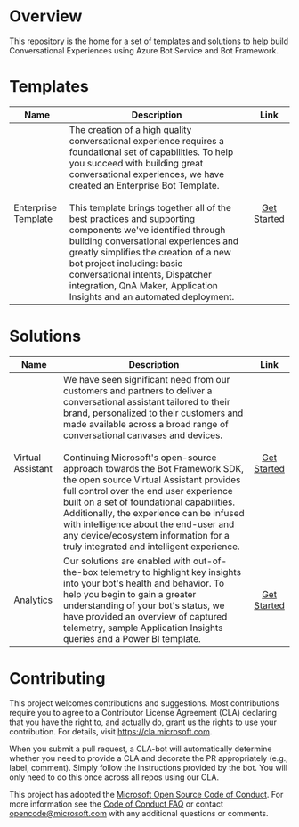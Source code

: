 # Overview

This repository is the home for a set of templates and solutions to help build Conversational Experiences using Azure Bot Service and Bot Framework.

# Templates

Name | Description | Link
------------ | ------------- | :-----------:
Enterprise Template | The creation of a high quality conversational experience requires a foundational set of capabilities. To help you succeed with building great conversational experiences, we have created an Enterprise Bot Template. <br /> <br />This template brings together all of the best practices and supporting components we've identified through building conversational experiences and greatly simplifies the creation of a new bot project including: basic conversational intents, Dispatcher integration, QnA Maker, Application Insights and an automated deployment. | [Get Started](./templates/Enterprise-Template/README.md)

# Solutions

Name | Description | Link 
------------ | ------------- | :-----------:
Virtual Assistant | We have seen significant need from our customers and partners to deliver a conversational assistant tailored to their brand, personalized to their customers and made available across a broad range of conversational canvases and devices. <br /> <br /> Continuing Microsoft's open-source approach towards the Bot Framework SDK, the open source Virtual Assistant provides full control over the end user experience built on a set of foundational capabilities. Additionally, the experience can be infused with intelligence about the end-user and any device/ecosystem information for a truly integrated and intelligent experience.  | [Get Started](./docs/virtual-assistant/README.md)
Analytics | Our solutions are enabled with out-of-the-box telemetry to highlight key insights into your bot's health and behavior. To help you begin to gain a greater understanding of your bot's status, we have provided an overview of captured telemetry, sample Application Insights queries and a Power BI template. | [Get Started](./docs/analytics/README.md)

# Contributing

This project welcomes contributions and suggestions.  Most contributions require you to agree to a
Contributor License Agreement (CLA) declaring that you have the right to, and actually do, grant us
the rights to use your contribution. For details, visit https://cla.microsoft.com.

When you submit a pull request, a CLA-bot will automatically determine whether you need to provide
a CLA and decorate the PR appropriately (e.g., label, comment). Simply follow the instructions
provided by the bot. You will only need to do this once across all repos using our CLA.

This project has adopted the [Microsoft Open Source Code of Conduct](https://opensource.microsoft.com/codeofconduct/).
For more information see the [Code of Conduct FAQ](https://opensource.microsoft.com/codeofconduct/faq/) or
contact [opencode@microsoft.com](mailto:opencode@microsoft.com) with any additional questions or comments.
